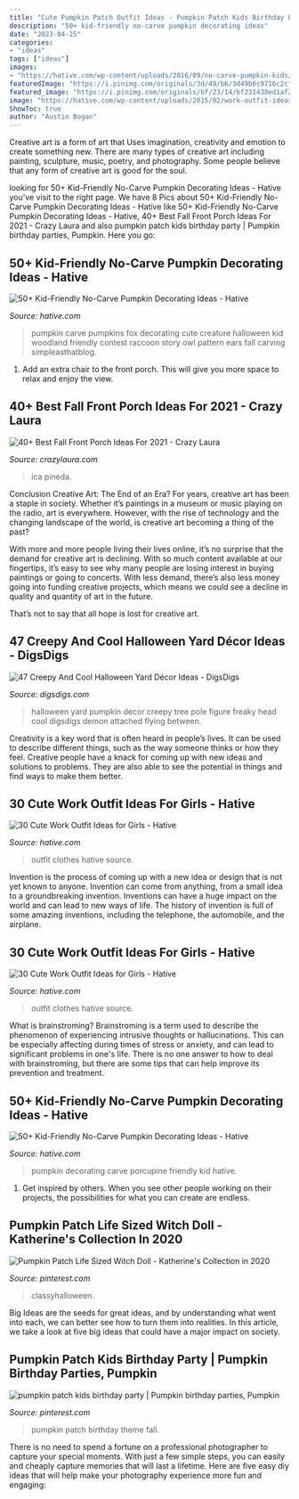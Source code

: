 ```yaml
---
title: "Cute Pumpkin Patch Outfit Ideas - Pumpkin Patch Kids Birthday Party"
description: "50+ kid-friendly no-carve pumpkin decorating ideas"
date: "2023-04-25"
categories:
- "ideas"
tags: ["ideas"]
images:
- "https://hative.com/wp-content/uploads/2016/09/no-carve-pumpkin-kids/50-no-carve-pumpkin-decorating.jpg"
featuredImage: "https://i.pinimg.com/originals/3d/49/b6/3d49b6c9716c2cfe71169ac2e41ba48a.jpg"
featured_image: "https://i.pinimg.com/originals/bf/23/14/bf231438ed1af2f72a9ddb94a13b0a3b.jpg"
image: "https://hative.com/wp-content/uploads/2015/02/work-outfit-ideas/17-cute-work-outfit-ideas-for-girls.jpg"
ShowToc: true
author: "Austin Bogan"
---
```



Creative art is a form of art that Uses imagination, creativity and emotion to create something new. There are many types of creative art including painting, sculpture, music, poetry, and photography. Some people believe that any form of creative art is good for the soul.

	

		
looking for 50+ Kid-Friendly No-Carve Pumpkin Decorating Ideas - Hative you've visit to the right page. We have 8 Pics about 50+ Kid-Friendly No-Carve Pumpkin Decorating Ideas - Hative like 50+ Kid-Friendly No-Carve Pumpkin Decorating Ideas - Hative, 40+ Best Fall Front Porch Ideas For 2021 - Crazy Laura and also pumpkin patch kids birthday party | Pumpkin birthday parties, Pumpkin. Here you go:
		
    
## 50+ Kid-Friendly No-Carve Pumpkin Decorating Ideas - Hative

<img loading=lazy src="https://hative.com/wp-content/uploads/2016/09/no-carve-pumpkin-kids/1-no-carve-pumpkin-decorating.jpg" onerror="this.onerror=null;this.src='https://tse3.mm.bing.net/th?id=OIP.pR_uXheiKmfzCl6bqMMKPQHaHa&amp;pid=15.1';" alt="50+ Kid-Friendly No-Carve Pumpkin Decorating Ideas - Hative">

_Source: hative.com_

>pumpkin carve pumpkins fox decorating cute creature halloween kid woodland friendly contest raccoon story owl pattern ears fall carving simpleasthatblog. 

	

1. Add an extra chair to the front porch. This will give you more space to relax and enjoy the view. 

    
## 40+ Best Fall Front Porch Ideas For 2021 - Crazy Laura

<img loading=lazy src="https://p7t2r7c4.stackpathcdn.com/wp-content/uploads/2019/08/fall-colonial-porch.jpg" onerror="this.onerror=null;this.src='https://tse1.mm.bing.net/th?id=OIP.SY_p26rRw-3FMymhez8yfgHaLH&amp;pid=15.1';" alt="40+ Best Fall Front Porch Ideas For 2021 - Crazy Laura">

_Source: crazylaura.com_

>ica pineda. 

	

Conclusion
Creative Art: The End of an Era?
For years, creative art has been a staple in society. Whether it’s paintings in a museum or music playing on the radio, art is everywhere. However, with the rise of technology and the changing landscape of the world, is creative art becoming a thing of the past?

With more and more people living their lives online, it’s no surprise that the demand for creative art is declining. With so much content available at our fingertips, it’s easy to see why many people are losing interest in buying paintings or going to concerts. With less demand, there’s also less money going into funding creative projects, which means we could see a decline in quality and quantity of art in the future.

That’s not to say that all hope is lost for creative art.

    
## 47 Creepy And Cool Halloween Yard Décor Ideas - DigsDigs

<img loading=lazy src="https://www.digsdigs.com/photos/2016/09/25-freaky-Halloween-figure-with-a-pumpkin-head.jpg" onerror="this.onerror=null;this.src='https://tse4.mm.bing.net/th?id=OIP.isgd8G2sk2O6cgy6C72qiQHaJ3&amp;pid=15.1';" alt="47 Creepy And Cool Halloween Yard Décor Ideas - DigsDigs">

_Source: digsdigs.com_

>halloween yard pumpkin decor creepy tree pole figure freaky head cool digsdigs demon attached flying between. 

	

Creativity is a key word that is often heard in people’s lives. It can be used to describe different things, such as the way someone thinks or how they feel. Creative people have a knack for coming up with new ideas and solutions to problems. They are also able to see the potential in things and find ways to make them better.

    
## 30 Cute Work Outfit Ideas For Girls - Hative

<img loading=lazy src="https://hative.com/wp-content/uploads/2015/02/work-outfit-ideas/17-cute-work-outfit-ideas-for-girls.jpg" onerror="this.onerror=null;this.src='https://tse2.mm.bing.net/th?id=OIP.q4PkGRORcjHupvWc04ydegHaMZ&amp;pid=15.1';" alt="30 Cute Work Outfit Ideas for Girls - Hative">

_Source: hative.com_

>outfit clothes hative source. 

	

Invention is the process of coming up with a new idea or design that is not yet known to anyone. Invention can come from anything, from a small idea to a groundbreaking invention. Inventions can have a huge impact on the world and can lead to new ways of life. The history of invention is full of some amazing inventions, including the telephone, the automobile, and the airplane.

    
## 30 Cute Work Outfit Ideas For Girls - Hative

<img loading=lazy src="https://hative.com/wp-content/uploads/2015/02/work-outfit-ideas/13-cute-work-outfit-ideas-for-girls.jpg" onerror="this.onerror=null;this.src='https://tse1.mm.bing.net/th?id=OIP.skuksiJAD-QbIwDEfyJtkQHaLH&amp;pid=15.1';" alt="30 Cute Work Outfit Ideas for Girls - Hative">

_Source: hative.com_

>outfit clothes hative source. 

	

What is brainstroming?
Brainstroming is a term used to describe the phenomenon of experiencing intrusive thoughts or hallucinations. This can be especially affecting during times of stress or anxiety, and can lead to significant problems in one's life. There is no one answer to how to deal with brainstroming, but there are some tips that can help improve its prevention and treatment.

    
## 50+ Kid-Friendly No-Carve Pumpkin Decorating Ideas - Hative

<img loading=lazy src="https://hative.com/wp-content/uploads/2016/09/no-carve-pumpkin-kids/50-no-carve-pumpkin-decorating.jpg" onerror="this.onerror=null;this.src='https://tse3.mm.bing.net/th?id=OIP.-qe66lxF6E9Bp1F8Y1TcRwHaGN&amp;pid=15.1';" alt="50+ Kid-Friendly No-Carve Pumpkin Decorating Ideas - Hative">

_Source: hative.com_

>pumpkin decorating carve porcupine friendly kid hative. 

	

1. Get inspired by others. When you see other people working on their projects, the possibilities for what you can create are endless.

    
## Pumpkin Patch Life Sized Witch Doll - Katherine&#039;s Collection In 2020

<img loading=lazy src="https://i.pinimg.com/originals/3d/49/b6/3d49b6c9716c2cfe71169ac2e41ba48a.jpg" onerror="this.onerror=null;this.src='https://tse3.mm.bing.net/th?id=OIP.VMH0uBH7YPnVX8Zsqw7vwwHaOC&amp;pid=15.1';" alt="Pumpkin Patch Life Sized Witch Doll - Katherine&#039;s Collection in 2020">

_Source: pinterest.com_

>classyhalloween. 

	

Big Ideas are the seeds for great ideas, and by understanding what went into each, we can better see how to turn them into realities. In this article, we take a look at five big ideas that could have a major impact on society.

    
## Pumpkin Patch Kids Birthday Party | Pumpkin Birthday Parties, Pumpkin

<img loading=lazy src="https://i.pinimg.com/originals/bf/23/14/bf231438ed1af2f72a9ddb94a13b0a3b.jpg" onerror="this.onerror=null;this.src='https://tse2.mm.bing.net/th?id=OIP.hUGIUoFIc-AbxvyK4hzgCQHaLH&amp;pid=15.1';" alt="pumpkin patch kids birthday party | Pumpkin birthday parties, Pumpkin">

_Source: pinterest.com_

>pumpkin patch birthday theme fall. 

	

There is no need to spend a fortune on a professional photographer to capture your special moments. With just a few simple steps, you can easily and cheaply capture memories that will last a lifetime. Here are five easy diy ideas that will help make your photography experience more fun and engaging:

